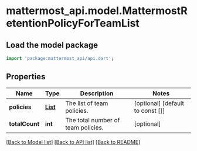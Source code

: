 # mattermost_api.model.MattermostRetentionPolicyForTeamList

## Load the model package
```dart
import 'package:mattermost_api/api.dart';
```

## Properties
Name | Type | Description | Notes
------------ | ------------- | ------------- | -------------
**policies** | [**List<MattermostDataRetentionPolicyForTeam>**](MattermostDataRetentionPolicyForTeam.md) | The list of team policies. | [optional] [default to const []]
**totalCount** | **int** | The total number of team policies. | [optional] 

[[Back to Model list]](../GENERATED_README.md#documentation-for-models) [[Back to API list]](../GENERATED_README.md#documentation-for-api-endpoints) [[Back to README]](../GENERATED_README.md)


